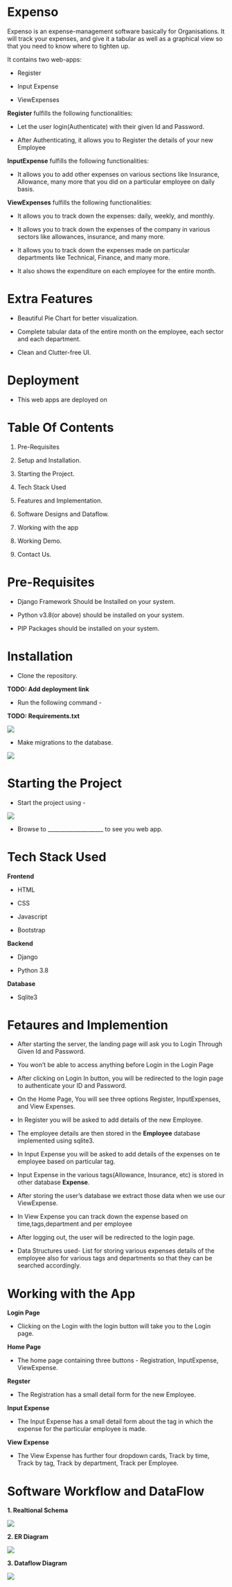 
# Expenso
Expenso is an expense-management software basically for Organisations. It will track your expenses, and give it a tabular as well as a graphical view so that you need to know where to tighten up.

 

It contains two web-apps:

-   Register
   
-   Input Expense
   
-   ViewExpenses
   

 
 

**Register** fulfills the following functionalities:

-   Let the user login(Authenticate) with their given Id and Password.
   
-   After Authenticating, it allows you to Register the details of your new Employee
   

 

**InputExpense** fulfills the following functionalities:

-   It allows you to add other expenses on various sections like Insurance, Allowance, many more that you did on a particular employee on daily basis.
   

 

**ViewExpenses** fulfills the following functionalities:

-   It allows you to track down the expenses: daily, weekly, and monthly.
   
-   It allows you to track down the expenses of the company in various sectors like allowances, insurance, and many more.
   
-   It allows you to track down the expenses made on particular departments like Technical, Finance, and many more.
   
-   It also shows the expenditure on each employee for the entire month.
   



# Extra Features

-   Beautiful Pie Chart for better visualization.
   
-   Complete tabular data of the entire month on the employee, each sector and each department.
   
-   Clean and Clutter-free UI.
   

 
 

# Deployment

-   This web apps are deployed on
   

 
 
 
 
 
 
 
 

# Table Of Contents

1.  Pre-Requisites
   
2.  Setup and Installation.
   
3.  Starting the Project.
   
4.  Tech Stack Used
   
5.  Features and Implementation.
   
6.  Software Designs and Dataflow.
   
7.  Working with the app
   
8.  Working Demo.
   
9.  Contact Us.
   

 

# Pre-Requisites

-   Django Framework Should be Installed on your system.
   
-   Python v3.8(or above) should be installed on your system.
   
-   PIP Packages should be installed on your system.
   

 

# Installation

-   Clone the repository.
   

  **TODO: Add deployment link**

 

-   Run the following command -
   

  **TODO: Requirements.txt**

![](https://lh3.googleusercontent.com/3iMyf-b6GbiAAbPB3pqauIxNUpPHFYn1c_UpZ-0AhewDG8GUeJW6FXxxGItVKFBjupB5NOfu7i7YsJuiMjsyX3zCDdlwvPa6m4JfELuQTAUel6NpCDnJ1Bpk0F4Hk6piSFicGADp)

 

-   Make migrations to the database.
   

 

![](https://lh4.googleusercontent.com/Vh1H03_TiqqYdClU6Ko6ZOI86aoroc_JYVjPenACvtgXX0rkQj1B0qBD6D2tm1gObOr8GV2FDS6chH5bH-Mf_GYRcrrU8_z88qJbeGy0Y4ihiNzdvSGsNPM7t6GVPSQfFxGCRmaV)

 

# Starting the Project

 

-   Start the project using -
   

 

![](https://lh5.googleusercontent.com/EEI9alJXFjtgkPYlQ8aM2rUWe9fwPdT0TbUe9eELgtJMfztC3ymtwNadHJw13boygwJ4-Qg3HHngw30-TYMyMGIHImGwNC6ah6MLVDbRY_JHGeyR5p89cQ5tSXWu_BPW9n2Fd0np)

 

-   Browse to ____________________ to see you web app.
   

 
 

# Tech Stack Used

 

**Frontend**

-   HTML
   
-   CSS
   
-   Javascript
   
-   Bootstrap
   

 

**Backend**

-   Django
   
-   Python 3.8
   

**Database**

-   Sqlite3
   

 
 

# Fetaures and Implemention

 

-   After starting the server, the landing page will ask you to Login Through Given Id and Password.
   
-   You won’t be able to access anything before Login in the Login Page
   
-   After clicking on Login In button, you will be redirected to the login page to authenticate your ID and Password.
   
-   On the Home Page, You will see three options Register, InputExpenses, and View Expenses.
   
-   In Register you will be asked to add details of the new Employee.
   
-   The employee details are then stored in the **Employee** database implemented using sqlite3.
   
-   In Input Expense you will be asked to add details of the expenses on te employee based on particular tag.  
   
-   Input Expense in the various tags(Allowance, Insurance, etc) is stored in other database **Expense**.

-   After storing the user’s database we extract those data when we use our ViewExpense.
   
-   In View Expense you can track down the expense based on time,tags,department and per employee 
   
-   After logging out, the user will be redirected to the login page.
   
-   Data Structures used- List for storing various expenses details of the employee also for various tags and departments so that they can be searched accordingly.
   



# Working with the App

 

**Login Page**

-   Clicking on the Login with the login button will take you to the Login page.
   

 

**Home Page**

-   The home page containing three buttons - Registration, InputExpense, ViewExpense.
   

**Regster** 

-   The Registration has a small detail form for the new Employee.

**Input Expense**
   
-   The Input Expense has a small detail form about the tag in which the expense for the particular employee is made.

**View Expense**
   
-   The View Expense has further four dropdown cards, Track by time, Track by tag, Track by department, Track per Employee.


# Software Workflow and DataFlow

**1. Realtional Schema**


**![](https://lh5.googleusercontent.com/PSAQC3xXc8M4FERXitqQqgsi4f7b5RRR1pw9bVcCwGyPfHgZqAOIZ2XXjrusAmjM9Luu7WgNxEpjoaXjJz4Xk3XAtEC8uFuQT2v31BEoMqj1ir3t0m-D8yZXFKBCfOI0B2gGSNOu)**

**2. ER Diagram**

**![](https://lh4.googleusercontent.com/NT5oOHQ5f-RQFIMXkJpuutHk60daVRpQTveus-_qfsJXkvQgYZ2sJCpfHXTeldmUo0MvCkURDuM2S9lIY9rRndQnit3HlbBUpdsLjQPn_HOya5kOoZ2cNtW7vvgTWKa_9a_NcOJr)**

**3. Dataflow Diagram**

**[![](https://lh4.googleusercontent.com/cmP9yxBILkN84GTC8tVB-DulbvpbDb0-mdZha2_LOktunrZqe1HbVJSOhL3BslSYsQ4NGqVGaXrypWDwFmde7kUAdo2XFysMLSe1dHdMeiMVbntM4SkwBjd2kpV6AxHI7niWEVBR)](https://app.lucidchart.com/documents/edit/6b5d915f-2f39-45a0-85f0-ca56a3c44647/0?callback=close&name=docs&callback_type=back&v=890&s=612)**

